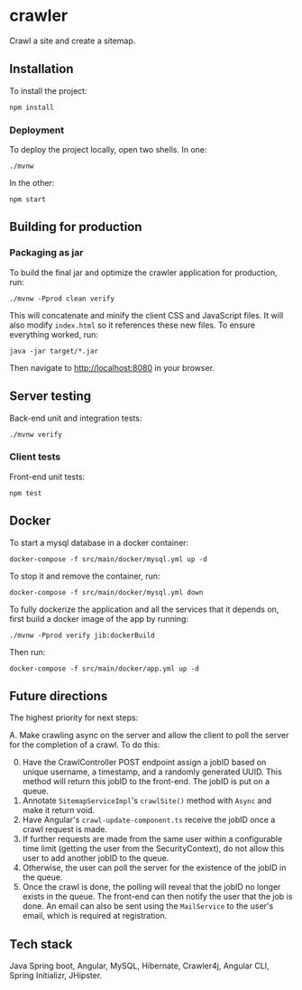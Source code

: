 # crawler

Crawl a site and create a sitemap.

## Installation

To install the project:

```
npm install
```

### Deployment

To deploy the project locally, open two shells. In one:

```
./mvnw
```

In the other:

```
npm start
```

## Building for production

### Packaging as jar

To build the final jar and optimize the crawler application for production, run:

```
./mvnw -Pprod clean verify

```

This will concatenate and minify the client CSS and JavaScript files. It will also modify `index.html` so it references these new files.
To ensure everything worked, run:

```
java -jar target/*.jar

```

Then navigate to [http://localhost:8080](http://localhost:8080) in your browser.

## Server testing

Back-end unit and integration tests:

```
./mvnw verify
```

### Client tests

Front-end unit tests:

```
npm test
```

## Docker

To start a mysql database in a docker container:

```
docker-compose -f src/main/docker/mysql.yml up -d
```

To stop it and remove the container, run:

```
docker-compose -f src/main/docker/mysql.yml down
```

To fully dockerize the application and all the services that it depends on,
first build a docker image of the app by running:

```
./mvnw -Pprod verify jib:dockerBuild
```

Then run:

```
docker-compose -f src/main/docker/app.yml up -d
```

## Future directions

The highest priority for next steps:

A. Make crawling async on the server and allow the client to poll the server for the completion of a crawl. To do this:

0. Have the CrawlController POST endpoint assign a jobID based on unique username, a timestamp, and a randomly generated UUID.
   This method will return this jobID to the front-end. The jobID is put on a queue.
1. Annotate `SitemapServiceImpl`'s `crawlSite()` method with `Async` and make it return void.
2. Have Angular's `crawl-update-component.ts` receive the jobID once a crawl request is made.
3. If further requests are made from the same user within a configurable time limit (getting the user from the SecurityContext), do
   not allow this user to add another jobID to the queue.
4. Otherwise, the user can poll the server for the existence of the jobID in the queue.
5. Once the crawl is done, the polling will reveal that the jobID no longer exists in the queue. The front-end can then notify
   the user that the job is done. An email can also be sent using the `MailService` to the user's email, which is required
   at registration.

## Tech stack

Java Spring boot, Angular, MySQL, Hibernate, Crawler4j, Angular CLI, Spring Initializr, JHipster.
